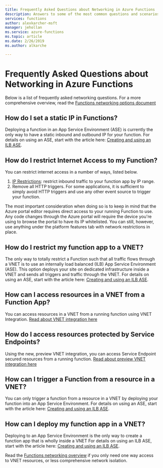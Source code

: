 ```yaml
---
title: Frequently Asked Questions about Networking in Azure Functions
description: Answers to some of the most common questions and scenarios for networking with Azure Functions.
services: functions
author: alexkarcher-msft
manager: jehollan
ms.service: azure-functions
ms.topic: article
ms.date: 2/26/2019
ms.author: alkarche

---
```

# Frequently Asked Questions about Networking in Azure Functions

Below is a list of frequently asked networking questions. For a more comprehensive overview, read the [Functions networking options document](https://review.docs.microsoft.com/azure/azure-functions/functions-networking-options)

## How do I set a static IP in Functions?

Deploying a function in an App Service Environment (ASE) is currently the only way to have a static inbound and outbound IP for your function. For details on using an ASE, start with the article here: [Creating and using an ILB ASE](https://docs.microsoft.com/azure/app-service/environment/create-ilb-ase).

## How do I restrict Internet Access to my Function?

You can restrict internet access in a number of ways, listed below.

1. [IP Restrictions](https://docs.microsoft.com/azure/app-service/app-service-ip-restrictions): restrict inbound traffic to your function app by IP range.
1. Remove all HTTP triggers. For some applications, it is sufficient to simply avoid HTTP triggers and use any other event source to trigger your function.

The most important consideration when doing so is to keep in mind that the Azure portal editor requires direct access to your running Function to use. Any code changes through the Azure portal will require the device you're using to browse the portal to have its IP whitelisted. You can still, however, use anything under the platform features tab with network restrictions in place.

## How do I restrict my function app to a VNET?

The only way to totally restrict a Function such that all traffic flows through a VNET is to use an internally load balanced (ILB) App Service Environment (ASE). This option deploys your site on dedicated infrastructure inside a VNET and sends all triggers and traffic through the VNET. For details on using an ASE, start with the article here: [Creating and using an ILB ASE](https://docs.microsoft.com/azure/app-service/environment/create-ilb-ase).

## How can I access resources in a VNET from a Function App?

You can access resources in a VNET from a running function using VNET Integration. [Read about VNET integration here](https://docs.microsoft.com/azure/azure-functions/functions-networking-options#vnet-integration)

## How do I access resources protected by Service Endpoints?

Using the new, preview VNET integration, you can access Service Endpoint secured resources from a running function. [Read about preview VNET integration here](https://docs.microsoft.com/azure/azure-functions/functions-networking-options#preview-vnet-integration)

## How can I trigger a Function from a resource in a VNET?

You can only trigger a function from a resource in a VNET by deploying your function into an App Service Environment. For details on using an ASE, start with the article here: [Creating and using an ILB ASE](https://docs.microsoft.com/azure/app-service/environment/create-ilb-ase).


## How can I deploy my function app in a VNET?

Deploying to an App Service Environment is the only way to create a function app that is wholly inside a VNET For details on using an ILB ASE, start with the article here: [Creating and using an ILB ASE](https://docs.microsoft.com/azure/app-service/environment/create-ilb-ase).

Read the [Functions networking overview](https://review.docs.microsoft.com/azure/azure-functions/functions-networking-options) if you only need one way access to VNET resources, or less comprehensive network isolation.